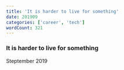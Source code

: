 ```yaml
---
title: 'It is harder to live for something'
date: 201909
categories: ['career', 'tech']
wordCount: 321
---
```


### It is harder to live for something

Steptember 2019
<!-- 
People say they'd die for something or someone. This is easy. They die once, it can be immediate, and their sacrifice has a high perceived value. 

But it's superficial. It's empty. Because dying doesn't prevent the other person from dying. If anything, it delays it -- but they also have to deal with the loss of you. You're also no longer of use to the person when you're dead. 

# Real World Exampls
Mask on in airplanes. If dying for a cause was the best option, why would airplanes have you put your mask on first? It's because once you're situated, you can help people for the rest of your life. If you try to help everyone else, you're limited to a single breath.

Wars are not won by dying for your country, it's by making the other bastard die for his country. -- Patton. If dieing for your country were the greatest honor, the world would be a worse place. 

Don't misconstrue this -- dieing in service of a cause is noble and honorable, but it is not ideal. Your contributions to a cause end with your life, so if you truly want to further a goal, it is in your best interest to stay alive. But there are circumstances in which staying alive becomes counter to your causes' goal, and it is in these moments where self-sacrifice becomes truly the most noble cause. For instance, dying in wartime, or taking fatal wounds in order to save your team. 

But in those cases, dying was not the goal, it was a means to achieve the goal.

If anything, it's lazy and selfish. You don't want to work, but you don't want to be perceived as not wanting to work. You concoct this romantic ideal of self-sacrifice being a shortcut to glory or honor. 

It's much more difficult -- and honorable -- to live for a cause, to suffer for a cause, to endure for a cause. Whether that cause is your country, your family, or your future self, sacrificing and continuing to live is infinitely better than sacrificing for a single moment, and never having to experience pain or suffering again.  -->

